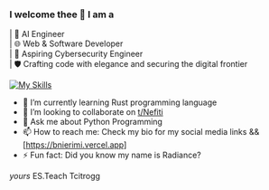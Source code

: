 <!-- AI & Cyber security Engineer -->

### I welcome thee 👋 I am a
| 🐍 AI Engineer <br>
| 🌐 Web & Software Developer <br>
| 🚀 Aspiring Cybersecurity Engineer <br>
| 🛡️ Crafting code with elegance and securing the digital frontier <br>

[![My Skills](https://skillicons.dev/icons?i=python,rust,github,ts,svelte,tailwind,react,next,html,css,js&theme=light)](https://bnierimi.vercel.app)

- 🌱 I’m currently learning Rust programming language
- 👯 I’m looking to collaborate on [t/Nefiti](https://github.com/tcitrogg/nefiti)
- 💬 Ask me about Python Programming
- 📫 How to reach me: Check my bio for my social media links && [https://bnierimi.vercel.app]
- ⚡ Fun fact: Did you know my name is Radiance?

<!-- ![bnierimi's Stats](https://github-readme-stats.vercel.app/api?username=bnierimi&theme=tokyonight&show_icons=true&hide_border=true&count_private=true) -->

_yours_ ES.Teach Tcitrogg

<!--![](https://komarev.com/ghpvc/?username=bnierimi&style=flat-square) -->

<!--
**bnierimi/bnierimi** is a ✨ _special_ ✨ repository because its `README.md` (this file) appears on your GitHub profile.

Here are some ideas to get you started:

- 🔭 I’m currently working on ...
- 🌱 I’m currently learning ...
- 👯 I’m looking to collaborate on ...
- 🤔 I’m looking for help with ...
- 💬 Ask me about ...
- 📫 How to reach me: ...
- 😄 Pronouns: ...
- ⚡ Fun fact: ...


<a href="https://roadmap.sh"><img src="https://roadmap.sh/card/wide/664ac3c7bc68b74d9be6b239?variant=dark" alt="roadmap.sh"/></a>

-->
